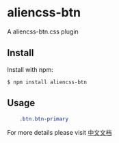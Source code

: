 aliencss-btn
===============

A aliencss-btn.css plugin


Install
-------

Install with npm:

    $ npm install aliencss-btn

Usage
-----

```css
    .btn.btn-primary
```

For more details please visit [中文文档](https://www.alienjs.net)
